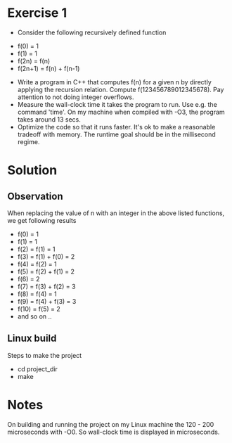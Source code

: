 Exercise 1
==========

* Consider the following recursively defined function

- f(0) = 1
- f(1) = 1
- f(2n) = f(n)
- f(2n+1) = f(n) + f(n-1)

* Write a program in C++ that computes f(n) for a given n by directly
applying the recursion relation. Compute f(123456789012345678). Pay
attention to not doing integer overflows.
* Measure the wall-clock time it takes the program to run. Use e.g.
the command 'time'. On my machine when compiled with -O3, the program
takes around 13 secs.
* Optimize the code so that it runs faster. It's ok to make a reasonable
tradeoff with memory. The runtime goal should be in the millisecond
regime.

# Solution
## Observation
When replacing the value of n with an integer in the above listed functions, we get following results
- f(0) = 1
- f(1) = 1
- f(2) = f(1) = 1
- f(3) = f(1) + f(0) = 2
- f(4) = f(2) = 1
- f(5) = f(2) + f(1) = 2
- f(6) = 2
- f(7) = f(3) + f(2) = 3
- f(8) = f(4)  = 1
- f(9) = f(4) + f(3) = 3
- f(10) = f(5) = 2
- and so on ..

## Linux build
Steps to make the project
* cd project_dir
* make

# Notes
On building and running the project on my Linux machine the 120 - 200 microseconds with -O0. So wall-clock time is displayed in microseconds.











